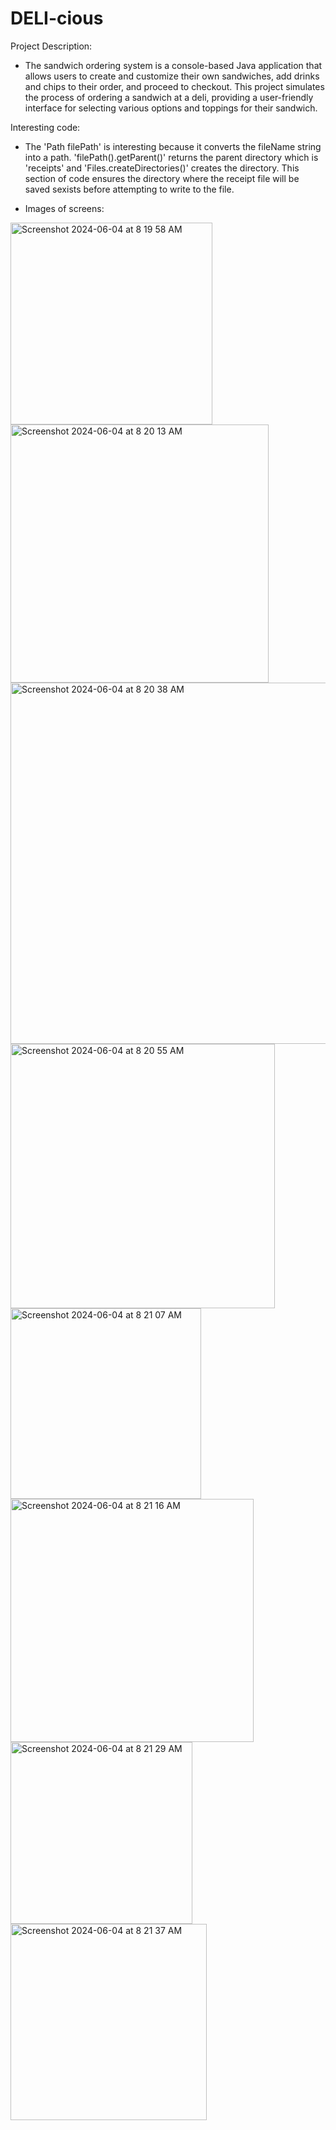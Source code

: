 # DELI-cious

Project Description:

- The sandwich ordering system is a console-based Java application that allows users to create and customize their own sandwiches, add drinks and chips to their order, and proceed to checkout. This project simulates the process of ordering a sandwich at a deli, providing a user-friendly interface for selecting various options and toppings for their sandwich.

Interesting code:

- The 'Path filePath' is interesting because it converts the fileName string into a path. 'filePath().getParent()' returns the parent directory which is 'receipts' and 'Files.createDirectories()' creates the directory. This section of code ensures the directory where the receipt file will be saved sexists before attempting to write to the file.

- Images of screens:

<img width="323" alt="Screenshot 2024-06-04 at 8 19 58 AM" src="https://github.com/Erikarod27/DELI-cious/assets/113813867/2a7bddbd-8ba2-479c-be97-e5a7b9f93901">

<img width="413" alt="Screenshot 2024-06-04 at 8 20 13 AM" src="https://github.com/Erikarod27/DELI-cious/assets/113813867/f2d43d4c-1aeb-4010-9ba2-f7fab432df96">

<img width="578" alt="Screenshot 2024-06-04 at 8 20 38 AM" src="https://github.com/Erikarod27/DELI-cious/assets/113813867/d4847abc-8dc6-4588-b190-f7722bc6c2ab">

<img width="423" alt="Screenshot 2024-06-04 at 8 20 55 AM" src="https://github.com/Erikarod27/DELI-cious/assets/113813867/19f288d1-fcb2-4d3e-acc6-5c704e730ca0">

<img width="305" alt="Screenshot 2024-06-04 at 8 21 07 AM" src="https://github.com/Erikarod27/DELI-cious/assets/113813867/39ea4002-6513-4298-ac8d-142791c4ad0d">

<img width="389" alt="Screenshot 2024-06-04 at 8 21 16 AM" src="https://github.com/Erikarod27/DELI-cious/assets/113813867/6e988d1e-cbd9-4c17-b03b-d972d714f3f9">

<img width="291" alt="Screenshot 2024-06-04 at 8 21 29 AM" src="https://github.com/Erikarod27/DELI-cious/assets/113813867/003bd306-096e-48e1-84fb-15222954b955">

<img width="314" alt="Screenshot 2024-06-04 at 8 21 37 AM" src="https://github.com/Erikarod27/DELI-cious/assets/113813867/fb545c05-d921-4cab-98df-202e4fcddbfc">
